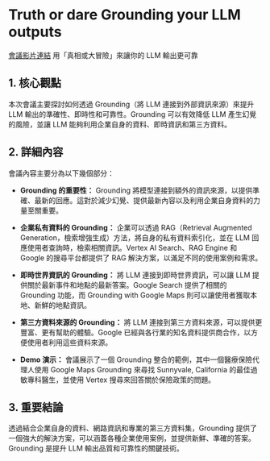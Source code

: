 # Truth or dare Grounding your LLM outputs
[會議影片連結](https://www.youtube.com/watch?v=OiX_3WbwX6o)
用「真相或大冒險」來讓你的 LLM 輸出更可靠

## 1. 核心觀點

本次會議主要探討如何透過 Grounding（將 LLM 連接到外部資訊來源）來提升 LLM 輸出的準確性、即時性和可靠性。Grounding 可以有效降低 LLM 產生幻覺的風險，並讓 LLM 能夠利用企業自身的資料、即時資訊和第三方資料。

## 2. 詳細內容

會議內容主要分為以下幾個部分：

*   **Grounding 的重要性：** Grounding 將模型連接到額外的資訊來源，以提供準確、最新的回應。這對於減少幻覺、提供最新內容以及利用企業自身資料的力量至關重要。

*   **企業私有資料的 Grounding：** 企業可以透過 RAG（Retrieval Augmented Generation，檢索增強生成）方法，將自身的私有資料索引化，並在 LLM 回應使用者查詢時，檢索相關資訊。Vertex AI Search、RAG Engine 和 Google 的搜尋平台都提供了 RAG 解決方案，以滿足不同的使用案例和需求。

*   **即時世界資訊的 Grounding：** 將 LLM 連接到即時世界資訊，可以讓 LLM 提供關於最新事件和地點的最新答案。Google Search 提供了相關的 Grounding 功能，而 Grounding with Google Maps 則可以讓使用者獲取本地、新鮮的地點資訊。

*   **第三方資料來源的 Grounding：** 將 LLM 連接到第三方資料來源，可以提供更豐富、更有幫助的體驗。Google 已經與各行業的知名資料提供商合作，以方便使用者利用這些資料來源。

*   **Demo 演示：** 會議展示了一個 Grounding 整合的範例，其中一個醫療保險代理人使用 Google Maps Grounding 來尋找 Sunnyvale, California 的最佳過敏專科醫生，並使用 Vertex 搜尋來回答關於保險政策的問題。

## 3. 重要結論

透過結合企業自身的資料、網路資訊和專業的第三方資料集，Grounding 提供了一個強大的解決方案，可以涵蓋各種企業使用案例，並提供新鮮、準確的答案。Grounding 是提升 LLM 輸出品質和可靠性的關鍵技術。
